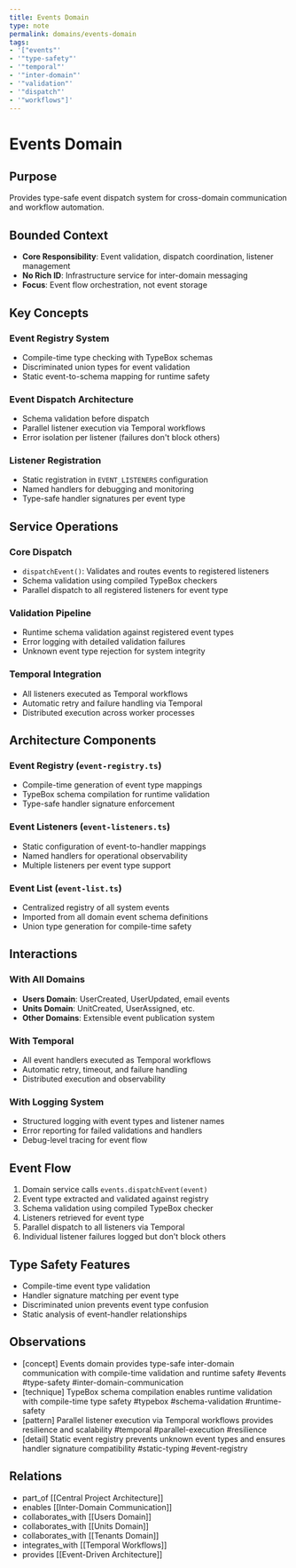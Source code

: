 ```yaml
---
title: Events Domain
type: note
permalink: domains/events-domain
tags:
- '["events"'
- '"type-safety"'
- '"temporal"'
- '"inter-domain"'
- '"validation"'
- '"dispatch"'
- '"workflows"]'
---
```


# Events Domain

## Purpose
Provides type-safe event dispatch system for cross-domain communication and workflow automation.

## Bounded Context
- **Core Responsibility**: Event validation, dispatch coordination, listener management
- **No Rich ID**: Infrastructure service for inter-domain messaging
- **Focus**: Event flow orchestration, not event storage

## Key Concepts

### Event Registry System
- Compile-time type checking with TypeBox schemas
- Discriminated union types for event validation
- Static event-to-schema mapping for runtime safety

### Event Dispatch Architecture
- Schema validation before dispatch
- Parallel listener execution via Temporal workflows
- Error isolation per listener (failures don't block others)

### Listener Registration
- Static registration in `EVENT_LISTENERS` configuration
- Named handlers for debugging and monitoring
- Type-safe handler signatures per event type

## Service Operations

### Core Dispatch
- `dispatchEvent()`: Validates and routes events to registered listeners
- Schema validation using compiled TypeBox checkers
- Parallel dispatch to all registered listeners for event type

### Validation Pipeline
- Runtime schema validation against registered event types
- Error logging with detailed validation failures
- Unknown event type rejection for system integrity

### Temporal Integration
- All listeners executed as Temporal workflows
- Automatic retry and failure handling via Temporal
- Distributed execution across worker processes

## Architecture Components

### Event Registry (`event-registry.ts`)
- Compile-time generation of event type mappings
- TypeBox schema compilation for runtime validation
- Type-safe handler signature enforcement

### Event Listeners (`event-listeners.ts`)
- Static configuration of event-to-handler mappings
- Named handlers for operational observability
- Multiple listeners per event type support

### Event List (`event-list.ts`)
- Centralized registry of all system events
- Imported from all domain event schema definitions
- Union type generation for compile-time safety

## Interactions

### With All Domains
- **Users Domain**: UserCreated, UserUpdated, email events
- **Units Domain**: UnitCreated, UserAssigned, etc.
- **Other Domains**: Extensible event publication system

### With Temporal
- All event handlers executed as Temporal workflows
- Automatic retry, timeout, and failure handling
- Distributed execution and observability

### With Logging System
- Structured logging with event types and listener names
- Error reporting for failed validations and handlers
- Debug-level tracing for event flow

## Event Flow
1. Domain service calls `events.dispatchEvent(event)`
2. Event type extracted and validated against registry
3. Schema validation using compiled TypeBox checker
4. Listeners retrieved for event type
5. Parallel dispatch to all listeners via Temporal
6. Individual listener failures logged but don't block others

## Type Safety Features
- Compile-time event type validation
- Handler signature matching per event type
- Discriminated union prevents event type confusion
- Static analysis of event-handler relationships

## Observations
- [concept] Events domain provides type-safe inter-domain communication with compile-time validation and runtime safety #events #type-safety #inter-domain-communication
- [technique] TypeBox schema compilation enables runtime validation with compile-time type safety #typebox #schema-validation #runtime-safety
- [pattern] Parallel listener execution via Temporal workflows provides resilience and scalability #temporal #parallel-execution #resilience
- [detail] Static event registry prevents unknown event types and ensures handler signature compatibility #static-typing #event-registry

## Relations
- part_of [[Central Project Architecture]]
- enables [[Inter-Domain Communication]]
- collaborates_with [[Users Domain]]
- collaborates_with [[Units Domain]]
- collaborates_with [[Tenants Domain]]  
- integrates_with [[Temporal Workflows]]
- provides [[Event-Driven Architecture]]